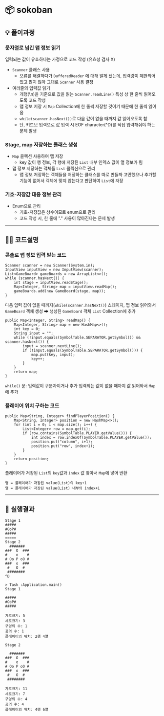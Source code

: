 # 📦 sokoban

## 💡 풀이과정

### 문자열로 넘긴 맵 정보 읽기

입력되는 값이 유효하다는 가정으로 코드 작성 (유효성 검사 X)

- `Scanner` 클래스 사용
  - 오류를 해결하다가 `BufferedReader` 에 대해 알게 됐는데, 입력량이 제한되어 있고 많지 않아 그대로 `Scanner` 사용 결정
- 여러줄의 입력값 읽기
  - 개행(\n)을 기준으로 값을 읽는 `Scanner.readLine()` 특성 상 한 줄씩 읽어오도록 코드 작성
  - 맵 정보 저장 시 `Map` Collection에 한 줄씩 저장할 것이기 때문에 한 줄씩 읽어옴
  - `while(scanner.hasNext())`로 다음 값이 없을 때까지 값 읽어오도록 함
  - 단, 키드보 입력으로 값 입력 시 EOF character(^D)를 직접 입력해줘야 하는 문제 발생

### Stage, map 저장하는 클래스 생성

- `Map` 콜렉션 사용하여 맵 저장
  - key 값이 행 정보, 각 행에 저장된 `List` 내부 인덱스 값이 열 정보가 됨
- 맵 정보 저장하는 객체들 `List` 콜렉션으로 관리
  - 맵 정보 저장하는 객체들을 저장하는 클래스를 따로 만들까 고민했으나 추가할 기능이 없어서 객체에 맞지 않는다고 판단하여 `List`에 저장

### 기호-저장값 대응 정보 관리

- Enum으로 관리
  - 기호-저장값은 상수이므로 enum으로 관리
  - 코드 작성 시, 한 줄에 "." 사용이 많아진다는 문제 발생

---

## 👩‍🏫 코드설명

### 콘솔로 맵 정보 입력 받는 코드

    Scanner scanner = new Scanner(System.in);
    InputView inputView = new InputView(scanner);
    List<GameBoard> gameBoards = new ArrayList<>();
    while (scanner.hasNext()) {
        int stage = inputView.readStage();
        Map<Integer, String> map = inputView.readMap();
        gameBoards.add(new GameBoard(stage, map));
    }

다음 입력 값이 없을 때까지(`while(scanner.hasNext()`) 스테이지, 맵 정보 읽어와서 `GameBoard` 객체 생성 ➡ 생성된 `GameBoard` 객체 `List` Collection에 추가

    public Map<Integer, String> readMap() {
        Map<Integer, String> map = new HashMap<>();
        int key = 0;
        String input = "";
        while (!input.equals(SymbolTable.SEPARATOR.getSymbol()) && scanner.hasNext()) {
            input = scanner.nextLine();
            if (!input.equals(SymbolTable.SEPARATOR.getSymbol())) {
                map.put(key, input);
                key++;
            }
        }
        return map;
    }

`while()` 문: 입력값이 구분자이거나 추가 입력되는 값이 없을 때까지 값 읽어와서 `Map`에 추가

### 플레이어 위치 구하는 코드

    public Map<String, Integer> findPlayerPosition() {
        Map<String, Integer> position = new HashMap<>();
        for (int i = 0; i < map.size(); i++) {
            List<Integer> row = map.get(i);
            if (row.contains(SymbolTable.PLAYER.getValue())) {
                int index = row.indexOf(SymbolTable.PLAYER.getValue());
                position.put("column", i+1);
                position.put("row", index+1);
            }
        }
        return position;
    }

플레이어가 저장된 `List`의 `key`값과 `index` 값 찾아서 `Map`에 넣어 반환

  ```
  행 = 플레이어가 저장된 value(List)의 key+1
  열 = 플레이어가 저장된 value(List) 내부의 index+1
  ```

---

## 🚀 실행결과

```
Stage 1
#####
#OoP#
#####
=====
Stage 2
  #######
###  O  ###
#    o    #
# Oo P oO #
###  o  ###
 #   O  # 
 ########
^D

> Task :Application.main()
Stage 1

#####
#OoP#
#####

가로크기: 5
세로크기: 3
구멍의 수: 1
공의 수: 1
플레이어의 위치: 2행 4열

Stage 2

  #######
###  O  ###
#    o    #
# Oo P oO #
###  o  ###
 #   O  # 
 ########

가로크기: 11
세로크기: 7
구멍의 수: 4
공의 수: 4
플레이어의 위치: 4행 6열
```
